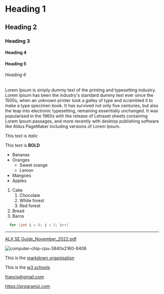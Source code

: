 <!--use hashtag for headings, the number of hashtags used dictates the the type of heading-->

# Heading 1
## Heading 2
### Heading 3
#### Heading 4
#### Heading 5
###### Heading 6

<!--to write a paragraph-->
Lorem Ipsum is simply dummy text of the printing and typesetting industry. Lorem Ipsum has been the industry's standard dummy text ever since the 1500s, when an unknown printer took a galley of type and scrambled it to make a type specimen book. It has survived not only five centuries, but also the leap into electronic typesetting, remaining essentially unchanged. It was popularised in the 1960s with the release of Letraset sheets containing Lorem Ipsum passages, and more recently with desktop publishing software like Aldus PageMaker including versions of Lorem Ipsum.

<!--use single stars both sides for Italic-->
This text is *italic*

<!--use double stars both sides for strong/bold-->
This text is **BOLD**

<!--use stars for unordered list-->
- Bananas
- Oranges
    - Sweet orange
    - Lemon
- Mangoes
- Apples

<!--use numbers for ordered list-->
1. Cake
    1. Chocolate
    2. White forest
    3. Red forest
2. Bread
3. Barns

<!--use backticks to document a piece of code-->
```c
  for (int i = 0; i < 5; i++)
```

<!--use three hyphens for horizontal rule-->
---

<!--upload files by clicking at the bottom of this editor, Attach files button-->
 [ALX SE Guide_November_2022.pdf](https://github.com/francis-100/Markdown/files/10336622/ALX.SE.Guide_November_2022.pdf)
 
 <!--upload images and videos by clicking at the bottom of this editor, Attach files button-->
 ![computer-chip-cpu-3840x2160-9406](https://user-images.githubusercontent.com/85951839/210360047-f987b872-9cfb-42cf-ae35-b99c84000bbf.png)
 
 This is the [markdown organisation](https://markdownguide.org)
 
 This is the [w3 schools](https://w3schools.com "w3 schools")
 
 <francis@gmail.com>

 <https://programiz.com>
 
 
 
 

